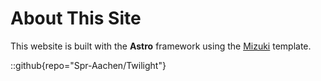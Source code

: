 # About This Site

This website is built with the **Astro** framework using the [Mizuki](https://github.com/matsuzaka-yuki/Mizuki) template.

::github{repo="Spr-Aachen/Twilight"}